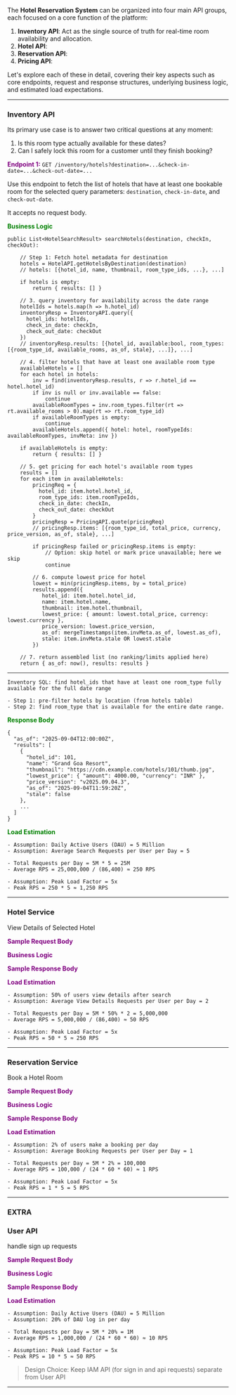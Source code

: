 
The **Hotel Reservation System** can be organized into four main API groups, each focused on a core function of the platform: 

1. **Inventory API**: Act as the single source of truth for real-time room availability and allocation.
2. **Hotel API**:
3. **Reservation API**:
4. **Pricing API**:

Let's explore each of these in detail, covering their key aspects such as core endpoints, request and response structures, underlying business logic, and estimated load expectations.

---
### Inventory API

Its primary use case is to answer two critical questions at any moment:

1. Is this room type actually available for these dates?
2. Can I safely lock this room for a customer until they finish booking?

<span style="color:purple;font-weight:bold">Endpoint 1:</span>  `GET /inventory/hotels?destination=...&check-in-date=...&check-out-date=...`

Use this endpoint to fetch the list of hotels that have at least one bookable room for the selected query parameters: `destination`, `check-in-date`, and `check-out-date`. 

It accepts no request body.

<span style="color:green;font-weight:bold">Business Logic</span>

```
public List<HotelSearchResult> searchHotels(destination, checkIn, checkOut):

    // Step 1: Fetch hotel metadata for destination
    hotels = HotelAPI.getHotelsByDestination(destination)
    // hotels: [{hotel_id, name, thumbnail, room_type_ids, ...}, ...]

    if hotels is empty:
        return { results: [] }

    // 3. query inventory for availability across the date range
    hotelIds = hotels.map(h => h.hotel_id)
    inventoryResp = InventoryAPI.query({
      hotel_ids: hotelIds,
      check_in_date: checkIn,
      check_out_date: checkOut
    })
    // inventoryResp.results: [{hotel_id, available:bool, room_types: [{room_type_id, available_rooms, as_of, stale}, ...]}, ...]

    // 4. filter hotels that have at least one available room type
    availableHotels = []
    for each hotel in hotels:
        inv = find(inventoryResp.results, r => r.hotel_id == hotel.hotel_id)
        if inv is null or inv.available == false:
            continue
        availableRoomTypes = inv.room_types.filter(rt => rt.available_rooms > 0).map(rt => rt.room_type_id)
        if availableRoomTypes is empty:
            continue
        availableHotels.append({ hotel: hotel, roomTypeIds: availableRoomTypes, invMeta: inv })

    if availableHotels is empty:
        return { results: [] }

    // 5. get pricing for each hotel's available room types
    results = []
    for each item in availableHotels:
        pricingReq = {
          hotel_id: item.hotel.hotel_id,
          room_type_ids: item.roomTypeIds,
          check_in_date: checkIn,
          check_out_date: checkOut
        }
        pricingResp = PricingAPI.quote(pricingReq)
        // pricingResp.items: [{room_type_id, total_price, currency, price_version, as_of, stale}, ...]

        if pricingResp failed or pricingResp.items is empty:
            // Option: skip hotel or mark price unavailable; here we skip
            continue

        // 6. compute lowest price for hotel
        lowest = min(pricingResp.items, by = total_price)
        results.append({
           hotel_id: item.hotel.hotel_id,
           name: item.hotel.name,
           thumbnail: item.hotel.thumbnail,
           lowest_price: { amount: lowest.total_price, currency: lowest.currency },
           price_version: lowest.price_version,
           as_of: mergeTimestamps(item.invMeta.as_of, lowest.as_of),
           stale: item.invMeta.stale OR lowest.stale
        })

    // 7. return assembled list (no ranking/limits applied here)
    return { as_of: now(), results: results }

```

---

```
Inventory SQL: find hotel_ids that have at least one room_type fully available for the full date range
```

```
- Step 1: pre-filter hotels by location (from hotels table)
- Step 2: find room_type that is available for the entire date range.
```

<span style="color:green;font-weight:bold"> Response Body</span>

```
{
  "as_of": "2025-09-04T12:00:00Z",
  "results": [
    {
      "hotel_id": 101,
      "name": "Grand Goa Resort",
      "thumbnail": "https://cdn.example.com/hotels/101/thumb.jpg",
      "lowest_price": { "amount": 4000.00, "currency": "INR" },
      "price_version": "v2025.09.04.3",
      "as_of": "2025-09-04T11:59:20Z",
      "stale": false
    },
    ...
  ]
}
```

<span style="color:green;font-weight:bold">Load Estimation</span>

```
- Assumption: Daily Active Users (DAU) = 5 Million
- Assumption: Average Search Requests per User per Day = 5

- Total Requests per Day = 5M * 5 = 25M
- Average RPS = 25,000,000 / (86,400) ≈ 250 RPS

- Assumption: Peak Load Factor = 5x
- Peak RPS = 250 * 5 ≈ 1,250 RPS
```

---
### Hotel Service

View Details of Selected Hotel

<span style="color:purple;font-weight:bold">Sample Request Body</span>

<span style="color:purple;font-weight:bold">Business Logic</span>

<span style="color:purple;font-weight:bold">Sample Response Body</span>

<span style="color:purple;font-weight:bold">Load Estimation</span>

```
- Assumption: 50% of users view details after search
- Assumption: Average View Details Requests per User per Day = 2

- Total Requests per Day = 5M * 50% * 2 = 5,000,000
- Average RPS = 5,000,000 / (86,400) ≈ 50 RPS

- Assumption: Peak Load Factor = 5x
- Peak RPS = 50 * 5 ≈ 250 RPS
```

---
### Reservation Service

Book a Hotel Room

<span style="color:purple;font-weight:bold">Sample Request Body</span>

<span style="color:purple;font-weight:bold">Business Logic</span>

<span style="color:purple;font-weight:bold">Sample Response Body</span>

<span style="color:purple;font-weight:bold">Load Estimation</span>

```
- Assumption: 2% of users make a booking per day
- Assumption: Average Booking Requests per User per Day = 1

- Total Requests per Day = 5M * 2% = 100,000
- Average RPS = 100,000 / (24 * 60 * 60) ≈ 1 RPS

- Assumption: Peak Load Factor = 5x
- Peak RPS = 1 * 5 = 5 RPS
```

---
### EXTRA

### User API

handle sign up requests

<span style="color:purple;font-weight:bold">Sample Request Body</span>

<span style="color:purple;font-weight:bold">Business Logic</span>

<span style="color:purple;font-weight:bold">Sample Response Body</span>

<span style="color:purple;font-weight:bold">Load Estimation</span>

```
- Assumption: Daily Active Users (DAU) = 5 Million
- Assumption: 20% of DAU log in per day

- Total Requests per Day = 5M * 20% = 1M
- Average RPS = 1,000,000 / (24 * 60 * 60) ≈ 10 RPS

- Assumption: Peak Load Factor = 5x
- Peak RPS = 10 * 5 ≈ 50 RPS
```

> Design Choice: Keep IAM API (for sign in and api requests) separate from User API

---
